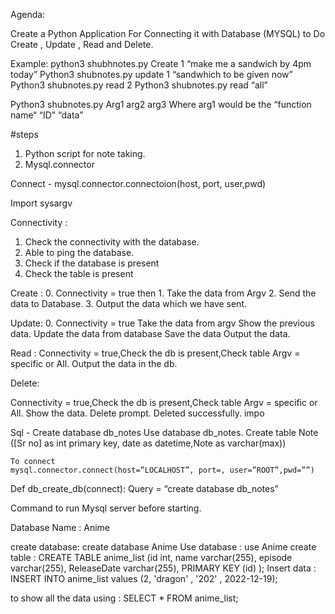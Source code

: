 Agenda:

Create a Python Application For Connecting it with Database (MYSQL) to 
Do Create , Update , Read and Delete.

Example: python3 shubhnotes.py Create 1 “make me a sandwich by 4pm today”
Python3 shubnotes.py update 1 “sandwhich to be given now”
Python3 shubnotes.py read 2 
Python3 shubnotes.py read “all”



Python3 shubnotes.py Arg1 arg2 arg3 
Where arg1 would be the “function name“ “ID” “data”


#steps 
1. Python script for note taking.
2. Mysql.connector

Connect - mysql.connector.connectoion(host, port, user,pwd)


Import sysargv



Connectivity :

1. Check the connectivity with the database.
2. Able to ping the database.
3. Check if the database is present 
4. Check the table is present


Create : 
	0. Connectivity = true then 
	1. Take the data from Argv
	2. Send the data to Database.
	3. Output the data which we have sent.

Update: 
	0. Connectivity = true
Take the data from argv
Show the previous data.
Update the data from database
Save the data
Output the data.

Read : 
Connectivity = true,Check the db is present,Check table
Argv = specific or All.
Output the data in the db.

Delete:		
	
Connectivity = true,Check the db is present,Check table
Argv = specific or All.
Show the data.
Delete prompt.
Deleted successfully. impo




Sql -    Create database db_notes
	Use database db_notes.
Create table Note ([Sr no] as int primary key, date as datetime,Note as varchar(max))         
	
	To connect 
	mysql.connector.connect(host=”LOCALHOST”, port=, user=”ROOT”,pwd=””)

Def db_create_db(connect):
Query = “create database db_notes”
	

Command to run Mysql server before starting.

Database Name : Anime

create database: create database Anime
Use database : use Anime
create table : CREATE TABLE anime_list (id int, name varchar(255), episode varchar(255), ReleaseDate varchar(255), PRIMARY KEY (id) );
Insert data : INSERT INTO anime_list values (2, 'dragon' , '202' , 2022-12-19);

to show all the data using : SELECT * FROM anime_list;


